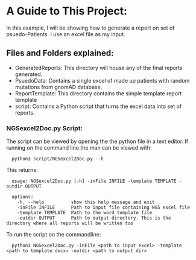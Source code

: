 # A Guide to This Project:

In this example, I will be showing how to generate a report on set of psuedo-Patients. I use an excel file as my input.

## Files and Folders explained:

  - GeneratedReports: This directory will house any of the final reports generated.
  - PsuedoData: Contains a single excel of made up patients with random mutations from gnomAD database.
  - ReportTemplate: This directory contains the simple template report template
  - script: Contains a Python script that turns the excel data into set of reports.

### NGSexcel2Doc.py Script:

The script can be viewed by opening the the python file in a text editor. If running on the command line the man can be viewed with:
```
  python3 script/NGSexcel2Doc.py --h
```

This returns:
```
  usage: NGSexcel2Doc.py [-h] -inFile INFILE -template TEMPLATE -outdir OUTPUT
  
  options:
    -h, --help          show this help message and exit
    -inFile INFILE      Path to input file containing NGS excel file
    -template TEMPLATE  Path to the word template file
    -outdir OUTPUT      Path to output directory. This is the directory where all reports will be written too
```
To run the script on the commandline:
```
  python3 NGSexcel2Doc.py -inFile <path to input excel> -template <path to template docx> -outdir <path to output dir>
```
